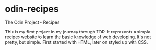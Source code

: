 # odin-recipes
The Odin Project - Recipes

This is my first project in my journey through TOP.
It represents a simple recipes website to learn the
basic knowledge of web developing.
It's not pretty, but simple.
First started with HTML, later on styled up with CSS.